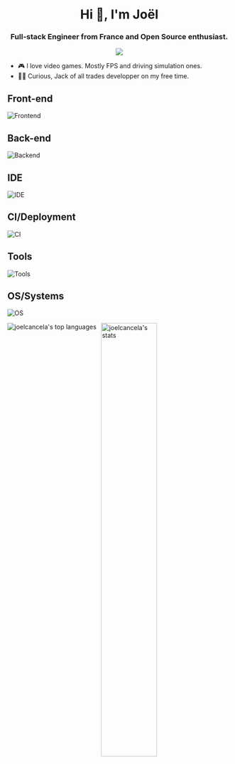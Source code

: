 <h1 align="center">Hi 👋, I'm Joël</h1>
<h3 align="center">Full-stack Engineer from France and Open Source enthusiast.</h3>
<p align="center">
<img src="https://skillicons.dev/icons?i=devto,bots"/>
</p>

- 🎮&nbsp;I love video games. Mostly FPS and driving simulation ones.
- 👨‍💻&nbsp;Curious, Jack of all trades developper on my free time.

<h2>Front-end</h2>

![Frontend](https://skillicons.dev/icons?i=js,ts,angular,bootstrap,react,redux,styledcomponents,html,css,jquery,babel,webpack)

<h2>Back-end</h2>

![Backend](https://skillicons.dev/icons?i=java,spring,express,nodejs,dotnet,c,cpp,cs,php,python,lua,mysql,sqlite,postgres,kafka)

<h2>IDE</h2>

![IDE](https://skillicons.dev/icons?i=idea,clion,vscode,visualstudio,androidstudio,vim,unity)

<h2>CI/Deployment</h2>

![CI](https://skillicons.dev/icons?i=jenkins,githubactions,heroku)

<h2>Tools</h2>

![Tools](https://skillicons.dev/icons?i=git,bash,cmake,discord,docker,jest,latex,maven,md,npm,postman,powershell,ps,regex,yarn)

<h2>OS/Systems</h2>

![OS](https://skillicons.dev/icons?i=windows,linux,ubuntu,raspberrypi,arduino)

<p>
    <img align="left"
        src="https://github-readme-stats.vercel.app/api/top-langs/?username=joelcancela&layout=compact&show_icons=true&theme=react&hide=html,hyphy,c%23,css,c"
        alt="joelcancela's top languages" />
</p>

<p>
    &nbsp;
    <img align="center"
        src="https://github-readme-stats.vercel.app/api?username=joelcancela&show_icons=true&count_private=true&theme=react"
        alt="joelcancela's stats" width="50%" />
</p>

